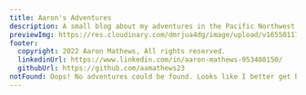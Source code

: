 ```yaml
---
title: Aaron's Adventures
description: A small blog about my adventures in the Pacific Northwest.
previewImg: https://res.cloudinary.com/dmrjua4dg/image/upload/v1655011722/Adventure%20Blog/dirty-harrys-peak/mountain-1.jpg
footer:
  copyright: 2022 Aaron Mathews, All rights reserved.
  linkedinUrl: https://www.linkedin.com/in/aaron-mathews-953408150/
  githubUrl: https://github.com/aamathews23
notFound: Oops! No adventures could be found. Looks like I better get back on the trial!
---
```

